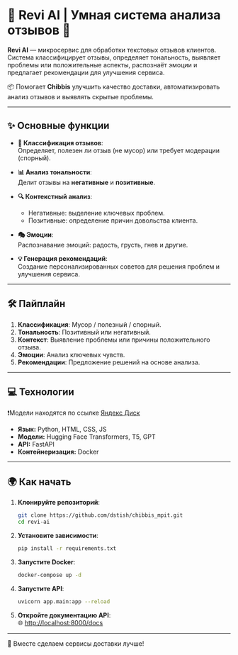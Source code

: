# 🌟 **Revi AI** | Умная система анализа отзывов 🚀

**Revi AI** — микросервис для обработки текстовых отзывов клиентов.  
Система классифицирует отзывы, определяет тональность, выявляет проблемы или положительные аспекты, распознаёт эмоции и предлагает рекомендации для улучшения сервиса.  

📦 Помогает **Chibbis** улучшить качество доставки, автоматизировать анализ отзывов и выявлять скрытые проблемы.

---

## ✨ **Основные функции**

- **📂 Классификация отзывов**:  
  Определяет, полезен ли отзыв (не мусор) или требует модерации (спорный).
  
- **📊 Анализ тональности**:  
  Делит отзывы на **негативные** и **позитивные**.

- **🔍 Контекстный анализ**:  
  - Негативные: выделение ключевых проблем.  
  - Позитивные: определение причин довольства клиента.

- **🎭 Эмоции**:  
  Распознавание эмоций: радость, грусть, гнев и другие.

- **💡 Генерация рекомендаций**:  
  Создание персонализированных советов для решения проблем и улучшения сервиса.

---

## 🛠️ **Пайплайн**

1. **Классификация**: Мусор / полезный / спорный.  
2. **Тональность**: Позитивный или негативный.  
3. **Контекст**: Выявление проблемы или причины положительного отзыва.  
4. **Эмоции**: Анализ ключевых чувств.  
5. **Рекомендации**: Предложение решений на основе анализа.

---

## 💻 **Технологии**

❗Модели находятся по ссылке [Яндекс Диск](https://disk.yandex.ru/d/OMTuIbWbTlSQHg)

- **Язык:** Python, HTML, CSS, JS  
- **Модели:** Hugging Face Transformers, T5, GPT  
- **API:** FastAPI  
- **Контейнеризация:** Docker  

---

## 🌍 **Как начать**

1. **Клонируйте репозиторий**:
   ```bash
   git clone https://github.com/dstish/chibbis_mpit.git
   cd revi-ai
   ```

2. **Установите зависимости**:
   ```bash
   pip install -r requirements.txt
   ```

3. **Запустите Docker**:
   ```bash
   docker-compose up -d
   ```

4. **Запустите API**:
   ```bash
   uvicorn app.main:app --reload
   ```

5. **Откройте документацию API**:  
   🌐 [http://localhost:8000/docs](http://localhost:8000/docs)
---

🌟 Вместе сделаем сервисы доставки лучше!
